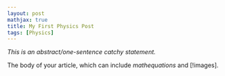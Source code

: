 ```yaml
---
layout: post
mathjax: true
title: My First Physics Post
tags: [Physics]
---
```


_This is an abstract/one-sentence catchy statement._

The body of your article, which can include $math equations$ and [!images].
